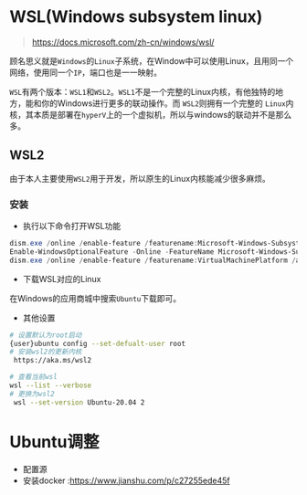 # WSL(Windows subsystem linux)

> https://docs.microsoft.com/zh-cn/windows/wsl/
> 
顾名思义就是`Windows`的`Linux`子系统，在Window中可以使用Linux，且用同一个网络，使用同一个`IP`，端口也是一一映射。

`WSL`有两个版本：`WSL1`和`WSL2`。`WSL1`不是一个完整的Linux内核，有他独特的地方，能和你的Windows进行更多的联动操作。而 `WSL2`则拥有一个完整的 `Linux`内核，其本质是部署在`hyperV`上的一个虚拟机，所以与windows的联动并不是那么多。

## WSL2

由于本人主要使用`WSL2`用于开发，所以原生的Linux内核能减少很多麻烦。

### 安装

- 执行以下命令打开WSL功能
```powershell
dism.exe /online /enable-feature /featurename:Microsoft-Windows-Subsystem-Linux /all /norestart
Enable-WindowsOptionalFeature -Online -FeatureName Microsoft-Windows-Subsystem-Linux
dism.exe /online /enable-feature /featurename:VirtualMachinePlatform /all /norestart
```
- 下载WSL对应的Linux

在Windows的应用商城中搜索`Ubuntu`下载即可。

- 其他设置

```sh
# 设置默认为root启动
{user}ubuntu config --set-defualt-user root
# 安装wsl2的更新内核
 https://aka.ms/wsl2

# 查看当前wsl
wsl --list --verbose
# 更换为wsl2
 wsl --set-version Ubuntu-20.04 2
```

# Ubuntu调整

- 配置源
- 安装docker :https://www.jianshu.com/p/c27255ede45f